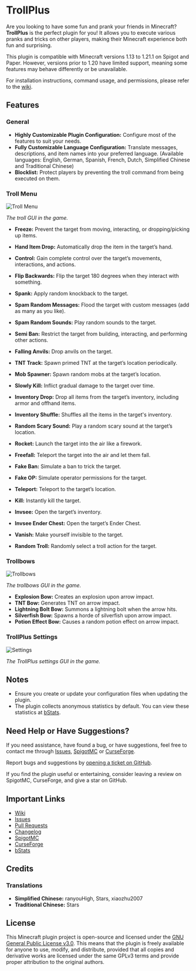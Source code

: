 # TrollPlus

Are you looking to have some fun and prank your friends in Minecraft? **TrollPlus** is the perfect plugin for you! It
allows you to execute various pranks and tricks on other players, making their Minecraft experience both fun and
surprising.

This plugin is compatible with Minecraft versions 1.13 to 1.21.1 on Spigot and Paper. However, versions prior to 1.20
have limited support, meaning some features may behave differently or be unavailable.

For installation instructions, command usage, and permissions, please refer to
the [wiki](https://github.com/Gaming12846/TrollPlus/wiki).

## Features

### General

- **Highly Customizable Plugin Configuration:** Configure most of the features to suit your needs.
- **Fully Customizable Language Configuration:** Translate messages, descriptions, and item names into your preferred
  language. (Available languages: English, German, Spanish, French, Dutch, Simplified Chinese and Traditional Chinese)
- **Blocklist:** Protect players by preventing the troll command from being executed on them.

### Troll Menu

![Troll Menu](https://up.picr.de/45943955mv.png)

_The troll GUI in the game._

- **Freeze:** Prevent the target from moving, interacting, or dropping/picking up items.
- **Hand Item Drop:** Automatically drop the item in the target’s hand.
- **Control:** Gain complete control over the target’s movements, interactions, and actions.
- **Flip Backwards:** Flip the target 180 degrees when they interact with something.
- **Spank:** Apply random knockback to the target.
- **Spam Random Messages:** Flood the target with custom messages (add as many as you like).
- **Spam Random Sounds:** Play random sounds to the target.
- **Semi Ban:** Restrict the target from building, interacting, and performing other actions.
- **Falling Anvils:** Drop anvils on the target.
- **TNT Track:** Spawn primed TNT at the target’s location periodically.
- **Mob Spawner:** Spawn random mobs at the target’s location.
- **Slowly Kill:** Inflict gradual damage to the target over time.
- **Inventory Drop:** Drop all items from the target’s inventory, including armor and offhand items.
- **Inventory Shuffle:** Shuffles all the items in the target's inventory.
- **Random Scary Sound:** Play a random scary sound at the target’s location.
- **Rocket:** Launch the target into the air like a firework.
- **Freefall:** Teleport the target into the air and let them fall.
- **Fake Ban:** Simulate a ban to trick the target.
- **Fake OP:** Simulate operator permissions for the target.


- **Teleport:** Teleport to the target’s location.
- **Kill:** Instantly kill the target.
- **Invsee:** Open the target’s inventory.
- **Invsee Ender Chest:** Open the target’s Ender Chest.
- **Vanish:** Make yourself invisible to the target.
- **Random Troll:** Randomly select a troll action for the target.

### Trollbows

![Trollbows](https://up.picr.de/45943956ef.png)

_The trollbows GUI in the game._

- **Explosion Bow:** Creates an explosion upon arrow impact.
- **TNT Bow:** Generates TNT on arrow impact.
- **Lightning Bolt Bow:** Summons a lightning bolt when the arrow hits.
- **Silverfish Bow:** Spawns a horde of silverfish upon arrow impact.
- **Potion Effect Bow:** Causes a random potion effect on arrow impact.

### TrollPlus Settings

![Settings](https://up.picr.de/45943957jn.png)

_The TrollPlus settings GUI in the game._

## Notes

- Ensure you create or update your configuration files when updating the plugin.
- The plugin collects anonymous statistics by default. You can view these statistics
  at [bStats](https://www.bstats.org/plugin/bukkit/TrollPlus/11761).

## Need Help or Have Suggestions?

If you need assistance, have found a bug, or have suggestions, feel free to contact me
through [Issues](https://github.com/Gaming12846/TrollPlus/issues), [SpigotMC](https://www.spigotmc.org/members/gaming12846.305963)
or [CurseForge](https://www.curseforge.com/members/gaming12846/projects).

Report bugs and suggestions by [opening a ticket on GitHub](https://github.com/Gaming12846/TrollPlus/issues).

If you find the plugin useful or entertaining, consider leaving a review on SpigotMC, CurseForge, and give a star on
GitHub.

## Important Links

- [Wiki](https://github.com/Gaming12846/TrollPlus/wiki)
- [Issues](https://github.com/Gaming12846/TrollPlus/issues)
- [Pull Requests](https://github.com/Gaming12846/TrollPlus/pulls)
- [Changelog](https://github.com/Gaming12846/TrollPlus/blob/master/CHANGELOG.md)
- [SpigotMC](https://www.spigotmc.org/resources/81193)
- [CurseForge](https://www.curseforge.com/minecraft/bukkit-plugins/trollplus-gaming12846)
- [bStats](https://www.bstats.org/plugin/bukkit/TrollPlus/11761)

## Credits

### Translations

- **Simplified Chinese:** ranyouHigh, Stars, xiaozhu2007
- **Traditional Chinese:** Stars

## License

This Minecraft plugin project is open-source and licensed under
the [GNU General Public License v3.0](https://github.com/Gaming12846/TrollPlus/blob/master/LICENSE). This means that the
plugin is freely available for anyone to use, modify, and distribute, provided that all copies and derivative works are
licensed under the same GPLv3 terms and provide proper attribution to the original authors.